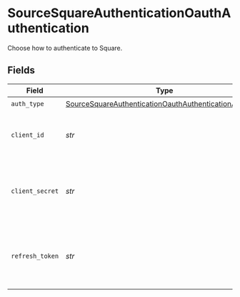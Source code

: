 # SourceSquareAuthenticationOauthAuthentication

Choose how to authenticate to Square.


## Fields

| Field                                                                                                                                 | Type                                                                                                                                  | Required                                                                                                                              | Description                                                                                                                           |
| ------------------------------------------------------------------------------------------------------------------------------------- | ------------------------------------------------------------------------------------------------------------------------------------- | ------------------------------------------------------------------------------------------------------------------------------------- | ------------------------------------------------------------------------------------------------------------------------------------- |
| `auth_type`                                                                                                                           | [SourceSquareAuthenticationOauthAuthenticationAuthType](../../models/shared/sourcesquareauthenticationoauthauthenticationauthtype.md) | :heavy_check_mark:                                                                                                                    | N/A                                                                                                                                   |
| `client_id`                                                                                                                           | *str*                                                                                                                                 | :heavy_check_mark:                                                                                                                    | The Square-issued ID of your application                                                                                              |
| `client_secret`                                                                                                                       | *str*                                                                                                                                 | :heavy_check_mark:                                                                                                                    | The Square-issued application secret for your application                                                                             |
| `refresh_token`                                                                                                                       | *str*                                                                                                                                 | :heavy_check_mark:                                                                                                                    | A refresh token generated using the above client ID and secret                                                                        |